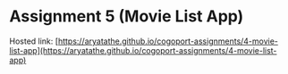 # Assignment 5 (Movie List App)

Hosted link: [https://aryatathe.github.io/cogoport-assignments/4-movie-list-app](https://aryatathe.github.io/cogoport-assignments/4-movie-list-app)
